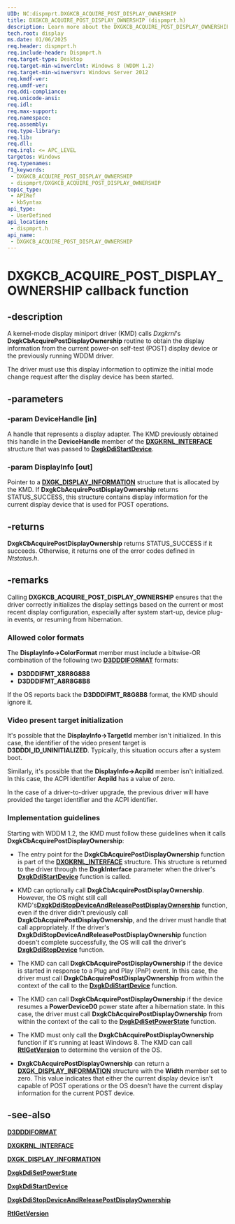 ```yaml
---
UID: NC:dispmprt.DXGKCB_ACQUIRE_POST_DISPLAY_OWNERSHIP
title: DXGKCB_ACQUIRE_POST_DISPLAY_OWNERSHIP (dispmprt.h)
description: Learn more about the DXGKCB_ACQUIRE_POST_DISPLAY_OWNERSHIP callback function.
tech.root: display
ms.date: 01/06/2025
req.header: dispmprt.h
req.include-header: Dispmprt.h
req.target-type: Desktop
req.target-min-winverclnt: Windows 8 (WDDM 1.2)
req.target-min-winversvr: Windows Server 2012
req.kmdf-ver: 
req.umdf-ver: 
req.ddi-compliance: 
req.unicode-ansi: 
req.idl: 
req.max-support: 
req.namespace: 
req.assembly: 
req.type-library: 
req.lib: 
req.dll: 
req.irql: <= APC_LEVEL
targetos: Windows
req.typenames: 
f1_keywords:
 - DXGKCB_ACQUIRE_POST_DISPLAY_OWNERSHIP
 - dispmprt/DXGKCB_ACQUIRE_POST_DISPLAY_OWNERSHIP
topic_type:
 - APIRef
 - kbSyntax
api_type:
 - UserDefined
api_location:
 - dispmprt.h
api_name:
 - DXGKCB_ACQUIRE_POST_DISPLAY_OWNERSHIP
---
```


# DXGKCB_ACQUIRE_POST_DISPLAY_OWNERSHIP callback function

## -description

A kernel-mode display miniport driver (KMD) calls *Dxgkrnl*'s **DxgkCbAcquirePostDisplayOwnership** routine to obtain the display information from the current power-on self-test (POST) display device or the previously running WDDM driver.

The driver must use this display information to optimize the initial mode change request after the display device has been started.

## -parameters

### -param DeviceHandle [in]

A handle that represents a display adapter. The KMD previously obtained this handle in the **DeviceHandle** member of the [**DXGKRNL_INTERFACE**](ns-dispmprt-_dxgkrnl_interface.md) structure that was passed to [**DxgkDdiStartDevice**](nc-dispmprt-dxgkddi_start_device.md).

### -param DisplayInfo [out]

Pointer to a [**DXGK_DISPLAY_INFORMATION**](../d3dkmdt/ns-d3dkmdt-_dxgk_display_information.md) structure that is allocated by the KMD. If **DxgkCbAcquirePostDisplayOwnership** returns STATUS_SUCCESS, this structure contains display information for the current display device that is used for POST operations.

## -returns

**DxgkCbAcquirePostDisplayOwnership** returns STATUS_SUCCESS if it succeeds. Otherwise, it returns one of the error codes defined in *Ntstatus.h*.

## -remarks

Calling **DXGKCB_ACQUIRE_POST_DISPLAY_OWNERSHIP** ensures that the driver correctly initializes the display settings based on the current or most recent display configuration, especially after system start-up, device plug-in events, or resuming from hibernation.

### Allowed color formats

The **DisplayInfo->ColorFormat** member must include a bitwise-OR combination of the following two [**D3DDDIFORMAT**](../d3dukmdt/ne-d3dukmdt-_d3dddiformat.md) formats:

* **D3DDDIFMT_X8R8G8B8**
* **D3DDDIFMT_A8R8G8B8**

If the OS reports back the **D3DDDIFMT_R8G8B8** format, the KMD should ignore it.

### Video present target initialization

It's possible that the **DisplayInfo->TargetId** member isn't initialized. In this case, the identifier of the video present target is **D3DDDI_ID_UNINITIALIZED**. Typically, this situation occurs after a system boot.

Similarly, it's possible that the **DisplayInfo->AcpiId** member isn't initialized. In this case, the ACPI identifier **AcpiId** has a value of zero.

In the case of a driver-to-driver upgrade, the previous driver will have provided the target identifier and the ACPI identifier.

### Implementation guidelines

Starting with WDDM 1.2, the KMD must follow these guidelines when it calls **DxgkCbAcquirePostDisplayOwnership**:

* The entry point for the **DxgkCbAcquirePostDisplayOwnership** function is part of the [**DXGKRNL_INTERFACE**](ns-dispmprt-_dxgkrnl_interface.md) structure. This structure is returned to the driver through the  **DxgkInterface** parameter when the driver's [**DxgkDdiStartDevice**](nc-dispmprt-dxgkddi_start_device.md) function is called.

* KMD can optionally call **DxgkCbAcquirePostDisplayOwnership**. However, the OS might still call KMD's[**DxgkDdiStopDeviceAndReleasePostDisplayOwnership**](nc-dispmprt-dxgkddi_stop_device_and_release_post_display_ownership.md) function, even if the driver didn't previously call **DxgkCbAcquirePostDisplayOwnership**, and the driver must handle that call appropriately. If the driver's **DxgkDdiStopDeviceAndReleasePostDisplayOwnership** function doesn't complete successfully, the OS will call the driver's [**DxgkDdiStopDevice**](nc-dispmprt-dxgkddi_stop_device.md) function.

* The KMD can call **DxgkCbAcquirePostDisplayOwnership** if the device is started in response to a Plug and Play (PnP) event. In this case, the driver must call **DxgkCbAcquirePostDisplayOwnership** from within the context of the call to the [**DxgkDdiStartDevice**](nc-dispmprt-dxgkddi_start_device.md) function.

* The KMD can call **DxgkCbAcquirePostDisplayOwnership** if the device resumes a **PowerDeviceD0** power state after a hibernation state. In this case, the driver must call **DxgkCbAcquirePostDisplayOwnership** from within the context of the call to the [**DxgkDdiSetPowerState**](nc-dispmprt-dxgkddi_set_power_state.md) function.

* The KMD must only call the **DxgkCbAcquirePostDisplayOwnership** function if it's running at least Windows 8. The KMD can call [**RtlGetVersion**](../wdm/nf-wdm-rtlgetversion.md) to determine the version of the OS.

* **DxgkCbAcquirePostDisplayOwnership** can return a [**DXGK_DISPLAY_INFORMATION**](../d3dkmdt/ns-d3dkmdt-_dxgk_display_information.md) structure with the **Width** member set to zero. This value indicates that either the  current display device isn't capable of POST operations or the OS doesn't have the current display information for the current POST device.

## -see-also

[**D3DDDIFORMAT**](../d3dukmdt/ne-d3dukmdt-_d3dddiformat.md)

[**DXGKRNL_INTERFACE**](ns-dispmprt-_dxgkrnl_interface.md)

[**DXGK_DISPLAY_INFORMATION**](../d3dkmdt/ns-d3dkmdt-_dxgk_display_information.md)

[**DxgkDdiSetPowerState**](nc-dispmprt-dxgkddi_set_power_state.md)

[**DxgkDdiStartDevice**](nc-dispmprt-dxgkddi_start_device.md)

[**DxgkDdiStopDeviceAndReleasePostDisplayOwnership**](nc-dispmprt-dxgkddi_stop_device_and_release_post_display_ownership.md)

[**RtlGetVersion**](../wdm/nf-wdm-rtlgetversion.md)
